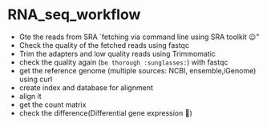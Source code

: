# RNA_seq_workflow
- Gte the reads from SRA `fetching via command line using SRA toolkit :wink:"
- Check the quality of the fetched reads using fastqc
- Trim the adapters and low quality reads using Trimmomatic
- check the quality again (`be thorough :sunglasses:`) with fastqc
- get the reference genome (multiple sources: NCBI, ensemble,iGenome) using curl
- create index and database for alignment
- align it
- get the count matrix
- check the difference(Differential gene expression :mag_right:)
